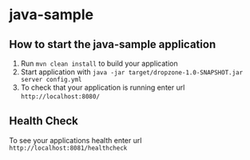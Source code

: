 # java-sample

How to start the java-sample application
---

1. Run `mvn clean install` to build your application
1. Start application with `java -jar target/dropzone-1.0-SNAPSHOT.jar server config.yml`
1. To check that your application is running enter url `http://localhost:8080/`

Health Check
---

To see your applications health enter url `http://localhost:8081/healthcheck`
